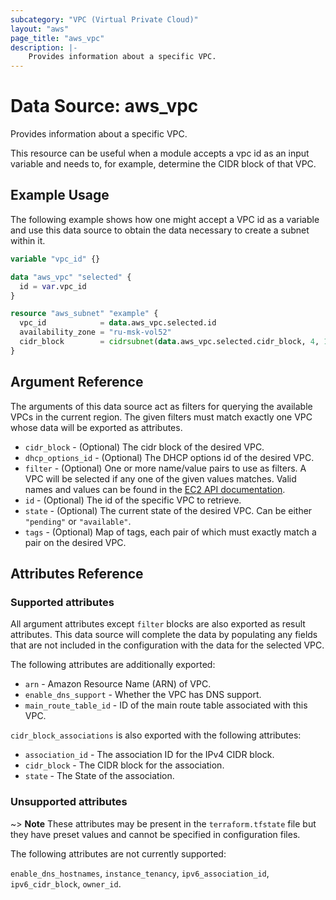 ```yaml
---
subcategory: "VPC (Virtual Private Cloud)"
layout: "aws"
page_title: "aws_vpc"
description: |-
    Provides information about a specific VPC.
---
```


# Data Source: aws_vpc

Provides information about a specific VPC.

This resource can be useful when a module accepts a vpc id as
an input variable and needs to, for example, determine the CIDR block of that
VPC.

## Example Usage

The following example shows how one might accept a VPC id as a variable
and use this data source to obtain the data necessary to create a subnet
within it.

```terraform
variable "vpc_id" {}

data "aws_vpc" "selected" {
  id = var.vpc_id
}

resource "aws_subnet" "example" {
  vpc_id            = data.aws_vpc.selected.id
  availability_zone = "ru-msk-vol52"
  cidr_block        = cidrsubnet(data.aws_vpc.selected.cidr_block, 4, 1)
}
```

## Argument Reference

The arguments of this data source act as filters for querying the available
VPCs in the current region. The given filters must match exactly one
VPC whose data will be exported as attributes.

* `cidr_block` - (Optional) The cidr block of the desired VPC.
* `dhcp_options_id` - (Optional) The DHCP options id of the desired VPC.
* `filter` - (Optional) One or more name/value pairs to use as filters.
  A VPC will be selected if any one of the given values matches.
	Valid names and values can be found in the [EC2 API documentation][describe-vpcs].
* `id` - (Optional) The id of the specific VPC to retrieve.
* `state` - (Optional) The current state of the desired VPC.
  Can be either `"pending"` or `"available"`.
* `tags` - (Optional) Map of tags, each pair of which must exactly match
  a pair on the desired VPC.

## Attributes Reference

### Supported attributes

All argument attributes except `filter` blocks are also exported as
result attributes. This data source will complete the data by populating
any fields that are not included in the configuration with the data for
the selected VPC.

The following attributes are additionally exported:

* `arn` - Amazon Resource Name (ARN) of VPC.
* `enable_dns_support` - Whether the VPC has DNS support.
* `main_route_table_id` - ID of the main route table associated with this VPC.

`cidr_block_associations` is also exported with the following attributes:

* `association_id` - The association ID for the IPv4 CIDR block.
* `cidr_block` - The CIDR block for the association.
* `state` - The State of the association.

### Unsupported attributes

~> **Note** These attributes may be present in the `terraform.tfstate` file but they have preset values and cannot be specified in configuration files.

The following attributes are not currently supported:

`enable_dns_hostnames`, `instance_tenancy`, `ipv6_association_id`, `ipv6_cidr_block`, `owner_id`.

[describe-vpcs]: https://docs.cloud.croc.ru/en/api/ec2/vpcs/DescribeVpcs.html
